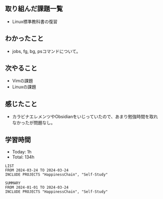 ## 取り組んだ課題一覧
- Linux標準教科書の復習
## わかったこと
- jobs, fg, bg, psコマンドについて。
## 次やること
- Vimの課題
- Linuxの課題
## 感じたこと
- カラビナエレメンツやObsidianをいじっていたので、あまり勉強時間を取れなかったが問題なし。
## 学習時間
- Today: 1h
- Total: 134h

```toggl
LIST
FROM 2024-03-24 TO 2024-03-24
INCLUDE PROJECTS "HappinessChain", "Self-Study"
```
```toggl
SUMMARY
FROM 2024-01-01 TO 2024-03-24
INCLUDE PROJECTS "HappinessChain", "Self-Study"
```
